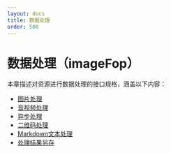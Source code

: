 ```yaml
---
layout: docs
title: 数据处理
order: 500
---
```


<a id="imageFop"></a>
# 数据处理（imageFop）

本章描述对资源进行数据处理的接口规格，涵盖以下内容：  

* [图片处理][imageHref]
* [音视频处理][avHref]
* [异步处理][pfopHref]
* [二维码处理][qrcodeHref]
* [Markdown文本处理][md2htmlHref]
* [处理结果另存][saveasHref]

[imageHref]:        image/index.html        "图片处理"
[avHref]:           av/index.html           "音视频处理"
[pfopHref]:         pfop/index.html         "异步处理"
[qrcodeHref]:       qrcode.html             "二维码处理"
[md2htmlHref]:      md2html.html            "Markdown文本处理"
[saveasHref]:       saveas.html             "处理结果另存"
